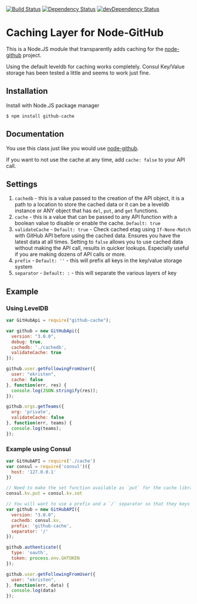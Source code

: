 [![Build Status](https://travis-ci.org/ekristen/node-github-cache.svg)](https://travis-ci.org/ekristen/node-github-cache) [![Dependency Status](https://david-dm.org/ekristen/node-github-cache.svg)](https://david-dm.org/ekristen/node-github-cache) [![devDependency Status](https://david-dm.org/ekristen/node-github-cache/dev-status.svg)](https://david-dm.org/ekristen/node-github-cache#info=devDependencies)

# Caching Layer for Node-GitHub

This is a Node.JS module that transparently adds caching for the [node-github](https://github.com/mikedeboer/node-github) project.

Using the default leveldb for caching works completely. Consul Key/Value storage has been tested a little and seems to work just fine.

## Installation

Install with Node.JS package manager

```
$ npm install github-cache
```

## Documentation

You use this class just like you would use [node-github](https://github.com/mikedeboer/node-github). 

If you want to not use the cache at any time, add `cache: false` to your API call.

## Settings

1. `cachedb` - this is a value passed to the creation of the API object, it is a path to a location to store the cached data or it can be a leveldb instance or ANY object that has `del`, `put`, and `get` functions.
2. `cache` - this is a value that can be passed to any API function with a boolean value to disable or enable the cache. `Default: true`
3. `validateCache` - `Default: true` - Check cached etag using `If-None-Match` with GitHub API before using the cached data. Ensures you have the latest data at all times. Setting to `false` allows you to use cached data without making the API call, results in quicker lookups. Especially useful if you are making dozens of API calls or more.
4. `prefix` - `Default: ''` - this will prefix all keys in the key/value storage system
5. `separator` - `Default: :` - this will separate the various layers of key

## Example

### Using LevelDB

```javascript
var GitHubApi = require("github-cache");

var github = new GitHubApi({
  version: "3.0.0",
  debug: true,
  cachedb: './cachedb',
  validateCache: true
});

github.user.getFollowingFromUser({
  user: "ekristen",
  cache: false
}, function(err, res) {
  console.log(JSON.stringify(res));
});

github.orgs.getTeams({
  org: 'private',
  validateCache: false
}, function(err, teams) {
  console.log(teams);
});

```

### Example using Consul

```javascript
var GitHubAPI = require('./cache')
var consul = require('consul')({
  host: '127.0.0.1'
})

// Need to make the set function available as `put` for the cache library to work.
consul.kv.put = consul.kv.set

// You will want to use a prefix and a `/` separator so that they keys get separated out better in consul.
var github = new GitHubAPI({
  version: "3.0.0",
  cachedb: consul.kv,
  prefix: 'github-cache',
  separator: '/'
});

github.authenticate({
  type: 'oauth',
  token: process.env.GHTOKEN
});

github.user.getFollowingFromUser({
  user: "ekristen",
}, function(err, data) {
  console.log(data)
});

```

